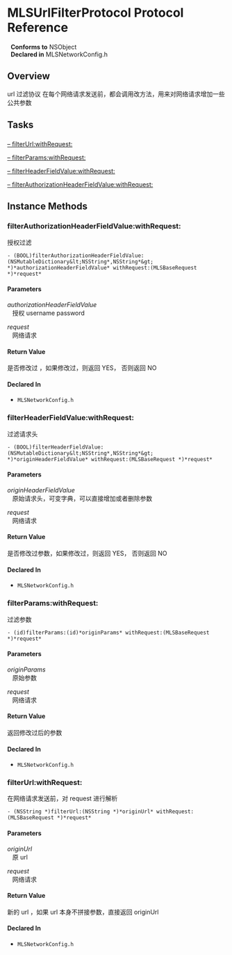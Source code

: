 # MLSUrlFilterProtocol Protocol Reference

&nbsp;&nbsp;**Conforms to** NSObject  
&nbsp;&nbsp;**Declared in** MLSNetworkConfig.h  

## Overview

url 过滤协议
在每个网络请求发送前，都会调用改方法，用来对网络请求增加一些公共参数

## Tasks

### 

[&ndash;&nbsp;filterUrl:withRequest:](#//api/name/filterUrl:withRequest:)  

[&ndash;&nbsp;filterParams:withRequest:](#//api/name/filterParams:withRequest:)  

[&ndash;&nbsp;filterHeaderFieldValue:withRequest:](#//api/name/filterHeaderFieldValue:withRequest:)  

[&ndash;&nbsp;filterAuthorizationHeaderFieldValue:withRequest:](#//api/name/filterAuthorizationHeaderFieldValue:withRequest:)  

<a title="Instance Methods" name="instance_methods"></a>
## Instance Methods

<a name="//api/name/filterAuthorizationHeaderFieldValue:withRequest:" title="filterAuthorizationHeaderFieldValue:withRequest:"></a>
### filterAuthorizationHeaderFieldValue:withRequest:

  授权过滤

`- (BOOL)filterAuthorizationHeaderFieldValue:(NSMutableDictionary&lt;NSString*,NSString*&gt; *)*authorizationHeaderFieldValue* withRequest:(MLSBaseRequest *)*request*`

#### Parameters

*authorizationHeaderFieldValue*  
&nbsp;&nbsp;&nbsp;授权 username  password  

*request*  
&nbsp;&nbsp;&nbsp;网络请求  

#### Return Value
是否修改过 ，如果修改过，则返回 YES， 否则返回 NO

#### Declared In
* `MLSNetworkConfig.h`

<a name="//api/name/filterHeaderFieldValue:withRequest:" title="filterHeaderFieldValue:withRequest:"></a>
### filterHeaderFieldValue:withRequest:

过滤请求头

`- (BOOL)filterHeaderFieldValue:(NSMutableDictionary&lt;NSString*,NSString*&gt; *)*originHeaderFieldValue* withRequest:(MLSBaseRequest *)*request*`

#### Parameters

*originHeaderFieldValue*  
&nbsp;&nbsp;&nbsp;原始请求头，可变字典，可以直接增加或者删除参数  

*request*  
&nbsp;&nbsp;&nbsp;网络请求  

#### Return Value
是否修改过参数，如果修改过，则返回 YES， 否则返回 NO

#### Declared In
* `MLSNetworkConfig.h`

<a name="//api/name/filterParams:withRequest:" title="filterParams:withRequest:"></a>
### filterParams:withRequest:

  过滤参数

`- (id)filterParams:(id)*originParams* withRequest:(MLSBaseRequest *)*request*`

#### Parameters

*originParams*  
&nbsp;&nbsp;&nbsp;原始参数  

*request*  
&nbsp;&nbsp;&nbsp;网络请求  

#### Return Value
返回修改过后的参数

#### Declared In
* `MLSNetworkConfig.h`

<a name="//api/name/filterUrl:withRequest:" title="filterUrl:withRequest:"></a>
### filterUrl:withRequest:

在网络请求发送前，对 request 进行解析

`- (NSString *)filterUrl:(NSString *)*originUrl* withRequest:(MLSBaseRequest *)*request*`

#### Parameters

*originUrl*  
&nbsp;&nbsp;&nbsp;原 url  

*request*  
&nbsp;&nbsp;&nbsp;网络请求  

#### Return Value
新的 url ，如果 url 本身不拼接参数，直接返回 originUrl

#### Declared In
* `MLSNetworkConfig.h`

